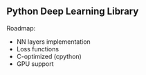 Python Deep Learning Library 
----------------------------

Roadmap:
- NN layers implementation
- Loss functions
- C-optimized (cpython)
- GPU support
